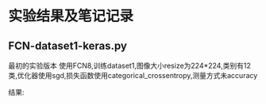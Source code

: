 # 实验结果及笔记记录

## FCN-dataset1-keras.py
最初的实验版本
使用FCN8,训练dataset1,图像大小resize为224*224,类别有12类,优化器使用sgd,损失函数使用categorical_crossentropy,测量方式未accuracy

结果:
